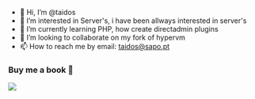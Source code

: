 - 👋 Hi, I’m @taidos
- 👀 I’m interested in Server's, i have been allways interested in server's
- 🌱 I’m currently learning PHP, how create directadmin plugins
- 💞️ I’m looking to collaborate on my fork of hypervm
- 📫 How to reach me by email: taidos@sapo.pt

### Buy me a book 👀
[![](https://img.buymeacoffee.com/api/?url=aHR0cHM6Ly9pbWcuYnV5bWVhY29mZmVlLmNvbS9hcGkvP25hbWU9YWRuYW50dXJraSZzaXplPTMwMCZiZy1pbWFnZT1ibWMmYmFja2dyb3VuZD1mZjgxM2Y=&creator=taidos&is_creating=building%20cool%20things%20every%20single%20f**king%20day%20or%20at%20least%20i%20try.&design_code=1&design_color=%23ff813f&slug=taidos)](https://www.buymeacoffee.com/taidos)

<!---
taidos/taidos is a ✨ special ✨ repository because its `README.md` (this file) appears on your GitHub profile.
You can click the Preview link to take a look at your changes.
--->
